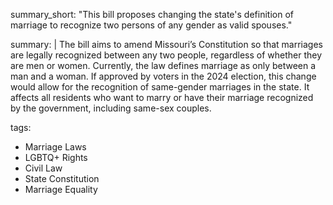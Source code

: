 summary_short: "This bill proposes changing the state's definition of marriage to recognize two persons of any gender as valid spouses."

summary: |
  The bill aims to amend Missouri’s Constitution so that marriages are legally recognized between any two people, regardless of whether they are men or women. Currently, the law defines marriage as only between a man and a woman. If approved by voters in the 2024 election, this change would allow for the recognition of same-gender marriages in the state. It affects all residents who want to marry or have their marriage recognized by the government, including same-sex couples.

tags:
  - Marriage Laws
  - LGBTQ+ Rights
  - Civil Law
  - State Constitution
  - Marriage Equality
